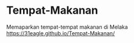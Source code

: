 # Tempat-Makanan
Memaparkan tempat-tempat makanan di Melaka
https://31eagle.github.io/Tempat-Makanan/
